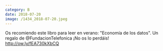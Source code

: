 ```yaml
--- 
category: B 
date: 2018-07-20 
image: /1434_2018-07-20.jpeg 
--- 
```


Os recomiendo este libro para leer en verano: "Economía de los datos". Un regalo de @FundacionTelefonica ¡No os lo perdáis! http://ow.ly/fEA730kXbCQ
